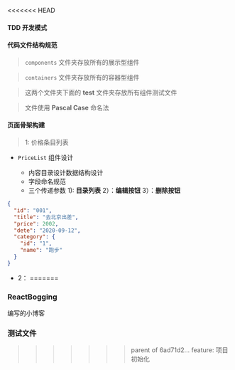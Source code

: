 <<<<<<< HEAD
#### TDD 开发模式

#### 代码文件结构规范

> `components` 文件夹存放所有的展示型组件

> `containers` 文件夹存放所有的容器型组件

> 这两个文件夹下面的 **test** 文件夹存放所有组件测试文件

> 文件使用 **Pascal Case** 命名法

#### 页面骨架构建

> 1: 价格条目列表

- `PriceList` 组件设计

  - 内容目录设计数据结构设计
  - 字段命名规范
  - 三个传递参数 1): **目录列表** 2）：**编辑按钮** 3）：**删除按钮**

```json
{
  "id": "001",
  "title": "去北京出差",
  "price": 2002,
  "dete": "2020-09-12",
  "category": {
    "id": "1",
    "name": "跑步"
  }
}
```

- 2：
=======
### ReactBogging
编写的小博客

### 测试文件
>>>>>>> parent of 6ad71d2... feature: 项目初始化
